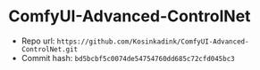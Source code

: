 # ComfyUI-Advanced-ControlNet
- Repo url: `https://github.com/Kosinkadink/ComfyUI-Advanced-ControlNet.git`
- Commit hash: `bd5bcbf5c0074de54754760dd685c72cfd045bc3`